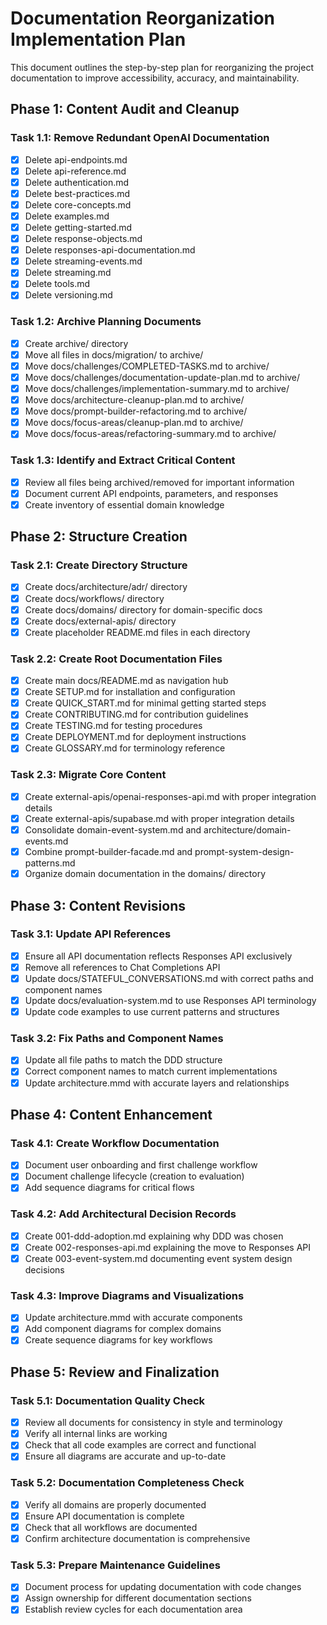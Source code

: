 # Documentation Reorganization Implementation Plan

This document outlines the step-by-step plan for reorganizing the project documentation to improve accessibility, accuracy, and maintainability.

## Phase 1: Content Audit and Cleanup

### Task 1.1: Remove Redundant OpenAI Documentation
- [x] Delete api-endpoints.md
- [x] Delete api-reference.md 
- [x] Delete authentication.md
- [x] Delete best-practices.md
- [x] Delete core-concepts.md
- [x] Delete examples.md
- [x] Delete getting-started.md
- [x] Delete response-objects.md
- [x] Delete responses-api-documentation.md
- [x] Delete streaming-events.md
- [x] Delete streaming.md
- [x] Delete tools.md
- [x] Delete versioning.md

### Task 1.2: Archive Planning Documents
- [x] Create archive/ directory
- [x] Move all files in docs/migration/ to archive/
- [x] Move docs/challenges/COMPLETED-TASKS.md to archive/
- [x] Move docs/challenges/documentation-update-plan.md to archive/
- [x] Move docs/challenges/implementation-summary.md to archive/
- [x] Move docs/architecture-cleanup-plan.md to archive/
- [x] Move docs/prompt-builder-refactoring.md to archive/
- [x] Move docs/focus-areas/cleanup-plan.md to archive/
- [x] Move docs/focus-areas/refactoring-summary.md to archive/

### Task 1.3: Identify and Extract Critical Content
- [x] Review all files being archived/removed for important information
- [x] Document current API endpoints, parameters, and responses
- [x] Create inventory of essential domain knowledge

## Phase 2: Structure Creation

### Task 2.1: Create Directory Structure
- [x] Create docs/architecture/adr/ directory
- [x] Create docs/workflows/ directory
- [x] Create docs/domains/ directory for domain-specific docs
- [x] Create docs/external-apis/ directory
- [x] Create placeholder README.md files in each directory

### Task 2.2: Create Root Documentation Files
- [x] Create main docs/README.md as navigation hub
- [x] Create SETUP.md for installation and configuration
- [x] Create QUICK_START.md for minimal getting started steps
- [x] Create CONTRIBUTING.md for contribution guidelines
- [x] Create TESTING.md for testing procedures
- [x] Create DEPLOYMENT.md for deployment instructions
- [x] Create GLOSSARY.md for terminology reference

### Task 2.3: Migrate Core Content
- [x] Create external-apis/openai-responses-api.md with proper integration details
- [x] Create external-apis/supabase.md with proper integration details
- [x] Consolidate domain-event-system.md and architecture/domain-events.md
- [x] Combine prompt-builder-facade.md and prompt-system-design-patterns.md
- [x] Organize domain documentation in the domains/ directory

## Phase 3: Content Revisions

### Task 3.1: Update API References
- [x] Ensure all API documentation reflects Responses API exclusively
- [x] Remove all references to Chat Completions API
- [x] Update docs/STATEFUL_CONVERSATIONS.md with correct paths and component names
- [x] Update docs/evaluation-system.md to use Responses API terminology
- [x] Update code examples to use current patterns and structures

### Task 3.2: Fix Paths and Component Names
- [x] Update all file paths to match the DDD structure
- [x] Correct component names to match current implementations
- [x] Update architecture.mmd with accurate layers and relationships

## Phase 4: Content Enhancement

### Task 4.1: Create Workflow Documentation
- [x] Document user onboarding and first challenge workflow
- [x] Document challenge lifecycle (creation to evaluation)
- [x] Add sequence diagrams for critical flows

### Task 4.2: Add Architectural Decision Records
- [x] Create 001-ddd-adoption.md explaining why DDD was chosen
- [x] Create 002-responses-api.md explaining the move to Responses API
- [x] Create 003-event-system.md documenting event system design decisions

### Task 4.3: Improve Diagrams and Visualizations
- [x] Update architecture.mmd with accurate components
- [x] Add component diagrams for complex domains
- [x] Create sequence diagrams for key workflows

## Phase 5: Review and Finalization

### Task 5.1: Documentation Quality Check
- [x] Review all documents for consistency in style and terminology
- [x] Verify all internal links are working
- [x] Check that all code examples are correct and functional
- [x] Ensure all diagrams are accurate and up-to-date

### Task 5.2: Documentation Completeness Check
- [x] Verify all domains are properly documented
- [x] Ensure API documentation is complete
- [x] Check that all workflows are documented
- [x] Confirm architecture documentation is comprehensive

### Task 5.3: Prepare Maintenance Guidelines
- [x] Document process for updating documentation with code changes
- [x] Assign ownership for different documentation sections
- [x] Establish review cycles for each documentation area 